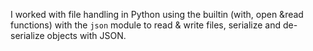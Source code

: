 I worked with file handling in Python using the builtin (with, open &read functions) with the `json` module to read & write files, serialize and de-serialize objects with JSON.
